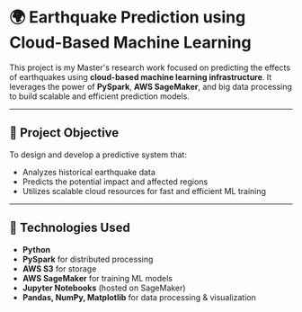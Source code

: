 # 🌍 Earthquake Prediction using Cloud-Based Machine Learning

This project is my Master's research work focused on predicting the effects of earthquakes using **cloud-based machine learning infrastructure**. It leverages the power of **PySpark**, **AWS SageMaker**, and big data processing to build scalable and efficient prediction models.

---

## 🎯 Project Objective

To design and develop a predictive system that:
- Analyzes historical earthquake data
- Predicts the potential impact and affected regions
- Utilizes scalable cloud resources for fast and efficient ML training

---

## 🧰 Technologies Used

- **Python**
- **PySpark** for distributed processing
- **AWS S3** for storage
- **AWS SageMaker** for training ML models
- **Jupyter Notebooks** (hosted on SageMaker)
- **Pandas, NumPy, Matplotlib** for data processing & visualization
